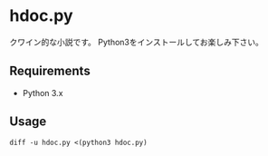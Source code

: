 # hdoc.py

クワイン的な小説です。
Python3をインストールしてお楽しみ下さい。

## Requirements

* Python 3.x

## Usage

    diff -u hdoc.py <(python3 hdoc.py)

